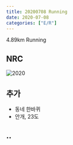 ```yaml
---
title: 20200708 Running 
date: 2020-07-08
categories: ["E/R"]
---
```


4.89km Running 

## NRC

![2020](/img/20200708.jpg)

## 추가

*   동네 한바퀴
*   안개, 23도

## ..


